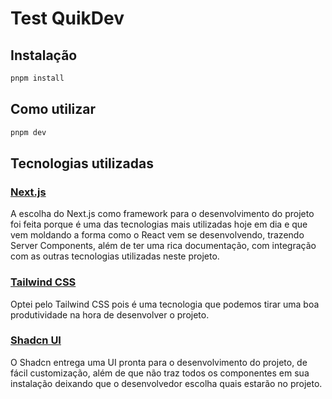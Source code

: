# Test QuikDev

## Instalação

```bash
pnpm install
```

## Como utilizar

```bash
pnpm dev
```

## Tecnologias utilizadas

### [Next.js](https://nextjs.org/)

A escolha do Next.js como framework para o desenvolvimento do projeto foi feita porque é uma das tecnologias mais utilizadas hoje em dia e que vem moldando a forma como o React vem se desenvolvendo, trazendo Server Components, além de ter uma rica documentação, com integração com as outras tecnologias utilizadas neste projeto.

### [Tailwind CSS](https://tailwindcss.com/)

Optei pelo Tailwind CSS pois é uma tecnologia que podemos tirar uma boa produtividade na hora de desenvolver o projeto.

### [Shadcn UI](https://ui.shadcn.com/)

O Shadcn entrega uma UI pronta para o desenvolvimento do projeto, de fácil customização, além de que não traz todos os componentes em sua instalação deixando que o desenvolvedor escolha quais estarão no projeto.
